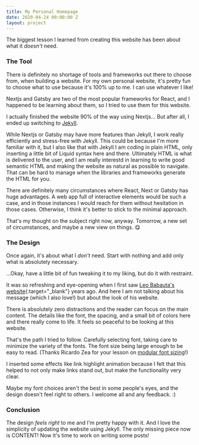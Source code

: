 ```yaml
---
title: My Personal Homepage
date: 2020-04-24 00:00:00 Z
layout: project
---
```


The biggest lesson I learned from creating this website has been about what it *doesn't* need. 

### The Tool

There is definitely no shortage of tools and frameworks out there to choose from, when building a website. For my own personal website, it's pretty fun to choose what to use because it's 100% up to me. I can use whatever I like!

Nextjs and Gatsby are two of the most popular frameworks for React, and I happened to be learning about them, so I tried to use them for this website. 

I actually finished the website 90% of the way using Nextjs... But after all, I ended up switching to [Jekyll](https://jekyllrb.com).

While Nextjs or Gatsby may have more features than Jekyll, I work really efficiently and stress-free with Jekyll. This could be because I'm more familiar with it, but I also like that with Jekyll I am coding in plain HTML, only inserting a little bit of Liquid syntax here and there. Ultimately HTML is what is delivered to the user, and I am really interestd in learning to write good semantic HTML and making the website as natural as possible to navigate. That can be hard to manage when the libraries and frameworks generate the HTML for you. 

There are definitely many circumstances where React, Next or Gatsby has huge advantages. A web app full of interactive elements would be such a case, and in those instances I would reach for them without hesitation in those cases. Otherwise, I think it's better to stick to the minimal approach.

That's my thought on the subject right now, anyway. Tomorrow, a new set of circumstances, and maybe a new view on things. 😋

### The Design

Once again, it's about what I *don't* need. Start with nothing and add only what is absolutely necessary. 

...Okay, have a little bit of fun tweaking it to my liking, but do it with restraint.

It was so refreshing and eye-opening when I first saw [Leo Babauta's website](https://zenhabits.net/){:target="_blank"} years ago. And here I am not talking about his message (which I also love!) but about the look of his website.

There is absolutely zero distractions and the reader can focus on the main content. The details like the font, the spacing, and a small bit of colors here and there really come to life. It feels so peaceful to be looking at this website.

That's the path I tried to follow. Carefully selecting font, taking care to minimize the variety of the fonts. The font size being large enough to be easy to read. (Thanks Ricardo Zea for your lesson on [modular font sizing]()!)

I inserted some effects like link highlight animation because I felt that this helped to not only make links stand out, but make the functionality very clear. 

Maybe my font choices aren't the best in some people's eyes, and the design doesn't feel right to others. I welcome all and any feedback. :) 

### Conclusion

The design *feels right* to me and I'm pretty happy with it. And I love the simplicity of updating the website using Jekyll. The only missing piece now is CONTENT! Now it's time to work on writing some posts!


